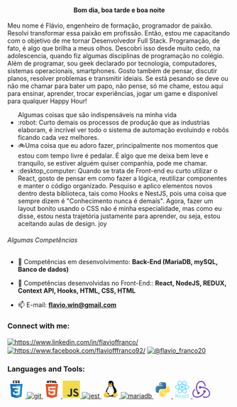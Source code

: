 <h4 align="center">Bom dia, boa tarde e boa noite</h4>

<p>Meu nome é Flávio, engenheiro de formação, programador de paixão. Resolvi transformar essa paixão em profissão. Então, estou me capacitando com o objetivo de me tornar Desenvolvedor Full Stack. Programação, de fato, é algo que brilha a meus olhos. Descobri isso desde muito cedo, na adolescencia, quando fiz algumas disciplinas de programação no colégio. Além de programar, sou geek declarado por tecnologia, computadores, sistemas operacionais, smartphones. Gosto também de pensar, discutir planos, resolver problemas e transmitir ideiais.
Se está pesando se deve ou não me chamar para bater um papo, não pense, só me chame, estou aqui para ensinar, aprender, trocar experiências, jogar um game e disponível para qualquer Happy Hour!</p>

<ul>Algumas coisas que são indispensáveis na minha vida
  <li>
    :robot: Curto demais os processos de produção que as industrias elaboram, é incrível ver todo o sistema de automação evoluindo e robôs ficando cada vez   melhores.
  </li>
  <li>
   🚲Uma coisa que eu adoro fazer, principalmente nos momentos que estou com tempo livre é pedalar. É algo que me deixa bem leve e tranquilo, se estiver    alguém quiser companhia, pode me chamar.
  </li>
  <li>
    :desktop_computer: Quando se trata de Front-end eu curto utilizar o React, gosto de pensar em como fazer a lógica, reutilizar componentes e manter o código organizado. Pesquiso e aplico elementos novos dentro desta biblioteca, tais como Hooks e NestJS, pois uma coisa que sempre dizem é "Conhecimento nunca é demais". Agora, fazer um layout bonito usando o CSS não é minha especialidade, mas como eu disse, estou nesta trajetória justamente para aprender, ou seja, estou aceitando aulas de design. joy
  </li>
</ul>


<h6>Algumas Competências</h6>

- 🌱 Competências em desenvolvimento: **Back-End (MariaDB, mySQL, Banco de dados)**

- 💬 Competências desenvolvidas no Front-End:: **React, NodeJS, REDUX, Context API, Hooks, HTML, CSS, HTML**

- 📫 E-mail: **flavio.win@gmail.com**

<h3 align="left">Connect with me:</h3>
<p align="left">
<a href="https://linkedin.com/in/https://www.linkedin.com/in/flavioffranco/" target="blank"><img align="center" src="https://raw.githubusercontent.com/rahuldkjain/github-profile-readme-generator/master/src/images/icons/Social/linked-in-alt.svg" alt="https://www.linkedin.com/in/flavioffranco/" height="30" width="40" /></a>
<a href="https://fb.com/https://www.facebook.com/flaviofffranco92/" target="blank"><img align="center" src="https://raw.githubusercontent.com/rahuldkjain/github-profile-readme-generator/master/src/images/icons/Social/facebook.svg" alt="https://www.facebook.com/flaviofffranco92/" height="30" width="40" /></a>
<a href="https://instagram.com/@flavio_franco20" target="blank"><img align="center" src="https://raw.githubusercontent.com/rahuldkjain/github-profile-readme-generator/master/src/images/icons/Social/instagram.svg" alt="@flavio_franco20" height="30" width="40" /></a>
</p>

<h3 align="left">Languages and Tools:</h3>
<p align="left"> <a href="https://www.w3schools.com/css/" target="_blank"> <img src="https://raw.githubusercontent.com/devicons/devicon/master/icons/css3/css3-original-wordmark.svg" alt="css3" width="40" height="40"/> </a> <a href="https://git-scm.com/" target="_blank"> <img src="https://www.vectorlogo.zone/logos/git-scm/git-scm-icon.svg" alt="git" width="40" height="40"/> </a> <a href="https://www.w3.org/html/" target="_blank"> <img src="https://raw.githubusercontent.com/devicons/devicon/master/icons/html5/html5-original-wordmark.svg" alt="html5" width="40" height="40"/> </a> <a href="https://developer.mozilla.org/en-US/docs/Web/JavaScript" target="_blank"> <img src="https://raw.githubusercontent.com/devicons/devicon/master/icons/javascript/javascript-original.svg" alt="javascript" width="40" height="40"/> </a> <a href="https://jestjs.io" target="_blank"> <img src="https://www.vectorlogo.zone/logos/jestjsio/jestjsio-icon.svg" alt="jest" width="40" height="40"/> </a> <a href="https://www.linux.org/" target="_blank"> <img src="https://raw.githubusercontent.com/devicons/devicon/master/icons/linux/linux-original.svg" alt="linux" width="40" height="40"/> </a> <a href="https://mariadb.org/" target="_blank"> <img src="https://www.vectorlogo.zone/logos/mariadb/mariadb-icon.svg" alt="mariadb" width="40" height="40"/> </a> <a href="https://www.python.org" target="_blank"> <img src="https://raw.githubusercontent.com/devicons/devicon/master/icons/python/python-original.svg" alt="python" width="40" height="40"/> </a> <a href="https://reactjs.org/" target="_blank"> <img src="https://raw.githubusercontent.com/devicons/devicon/master/icons/react/react-original-wordmark.svg" alt="react" width="40" height="40"/> </a> <a href="https://redux.js.org" target="_blank"> <img src="https://raw.githubusercontent.com/devicons/devicon/master/icons/redux/redux-original.svg" alt="redux" width="40" height="40"/> </a> </p>
